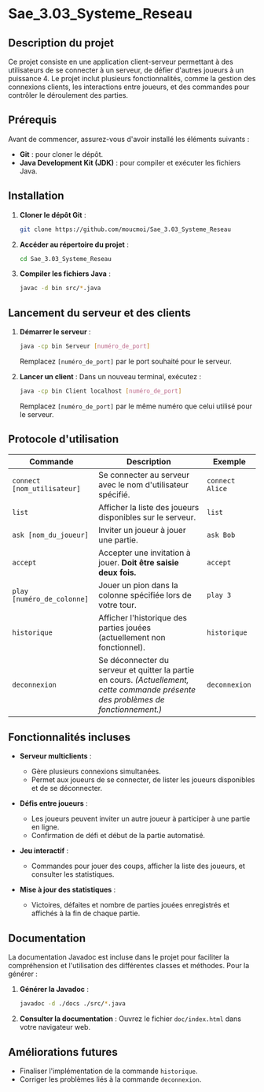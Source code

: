 # Sae_3.03_Systeme_Reseau

## Description du projet

Ce projet consiste en une application client-serveur permettant à des utilisateurs de se connecter à un serveur, de défier d'autres joueurs à un puissance 4. Le projet inclut plusieurs fonctionnalités, comme la gestion des connexions clients, les interactions entre joueurs, et des commandes pour contrôler le déroulement des parties.

## Prérequis

Avant de commencer, assurez-vous d'avoir installé les éléments suivants :

- **Git** : pour cloner le dépôt.
- **Java Development Kit (JDK)** : pour compiler et exécuter les fichiers Java.

## Installation

1. **Cloner le dépôt Git** :
   ```bash
   git clone https://github.com/moucmoi/Sae_3.03_Systeme_Reseau
   ```

2. **Accéder au répertoire du projet** :
   ```bash
   cd Sae_3.03_Systeme_Reseau
   ```

3. **Compiler les fichiers Java** :
   ```bash
   javac -d bin src/*.java
   ```

## Lancement du serveur et des clients

1. **Démarrer le serveur** :
   ```bash
   java -cp bin Serveur [numéro_de_port]
   ```

   Remplacez `[numéro_de_port]` par le port souhaité pour le serveur.

2. **Lancer un client** :
   Dans un nouveau terminal, exécutez :
   ```bash
   java -cp bin Client localhost [numéro_de_port]
   ```

   Remplacez `[numéro_de_port]` par le même numéro que celui utilisé pour le serveur.

## Protocole d'utilisation

| Commande                 | Description                                                                                     | Exemple                          |
|--------------------------|-------------------------------------------------------------------------------------------------|----------------------------------|
| `connect [nom_utilisateur]` | Se connecter au serveur avec le nom d'utilisateur spécifié.                                     | `connect Alice`                  |
| `list`                   | Afficher la liste des joueurs disponibles sur le serveur.                                        | `list`                           |
| `ask [nom_du_joueur]`    | Inviter un joueur à jouer une partie.                                                            | `ask Bob`                        |
| `accept`                 | Accepter une invitation à jouer. **Doit être saisie deux fois.**               | `accept`                         |
| `play [numéro_de_colonne]` | Jouer un pion dans la colonne spécifiée lors de votre tour.                                      | `play 3`                         |
| `historique`             | Afficher l'historique des parties jouées (actuellement non fonctionnel).                         | `historique`                     |
| `deconnexion`            | Se déconnecter du serveur et quitter la partie en cours. *(Actuellement, cette commande présente des problèmes de fonctionnement.)* | `deconnexion`                    |

## Fonctionnalités incluses

- **Serveur multiclients** :
  - Gère plusieurs connexions simultanées.
  - Permet aux joueurs de se connecter, de lister les joueurs disponibles et de se déconnecter.

- **Défis entre joueurs** :
  - Les joueurs peuvent inviter un autre joueur à participer à une partie en ligne.
  - Confirmation de défi et début de la partie automatisé.

- **Jeu interactif** :
  - Commandes pour jouer des coups, afficher la liste des joueurs, et consulter les statistiques.

- **Mise à jour des statistiques** :
  - Victoires, défaites et nombre de parties jouées enregistrés et affichés à la fin de chaque partie.

## Documentation

La documentation Javadoc est incluse dans le projet pour faciliter la compréhension et l'utilisation des différentes classes et méthodes. Pour la générer :

1. **Générer la Javadoc** :
   ```bash
   javadoc -d ./docs ./src/*.java
   ```

2. **Consulter la documentation** :
   Ouvrez le fichier `doc/index.html` dans votre navigateur web.

## Améliorations futures

- Finaliser l'implémentation de la commande `historique`.
- Corriger les problèmes liés à la commande `deconnexion`.


